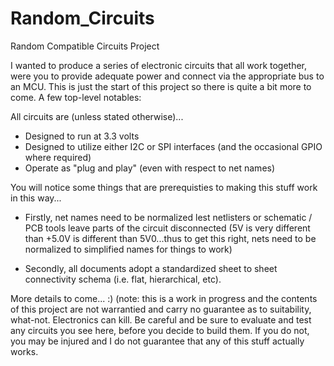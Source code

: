 Random_Circuits
===============

Random Compatible Circuits Project

I wanted to produce a series of electronic circuits that all work together, were you to provide adequate power and connect via the appropriate bus to an MCU.  This is just the start of this project so there is quite a bit more to come.  A few top-level notables:

All circuits are (unless stated otherwise)...

- Designed to run at 3.3 volts
- Designed to utilize either I2C or SPI interfaces (and the occasional GPIO where required)
- Operate as "plug and play" (even with respect to net names)

You will notice some things that are prerequisties to making this stuff work in this way...

- Firstly, net names need to be normalized lest netlisters or schematic / PCB tools leave parts of the circuit disconnected (5V is very different than +5.0V is different than 5V0...thus to get this right, nets need to be normalized to simplified names for things to work)

- Secondly, all documents adopt a standardized sheet to sheet connectivity schema (i.e. flat, hierarchical, etc).  

More details to come... :)  (note: this is a work in progress and the contents of this project are not warrantied and carry no guarantee as to suitability, what-not.  Electronics can kill.  Be careful and be sure to evaluate and test any circuits you see here, before you decide to build them.  If you do not, you may be injured and I do not guarantee that any of this stuff actually works.
